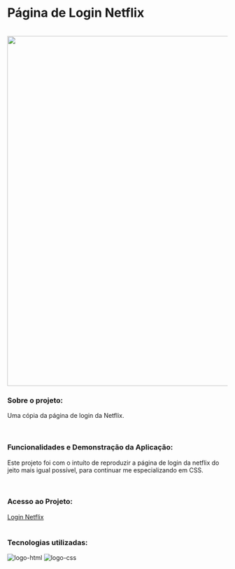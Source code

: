 <h1>Página de Login Netflix</h1>
<br>
<img width="800px" src="https://github.com/Robx33/Pagina-de-login-da-Netflix/blob/master/assets/login-netflix.png?raw=true">

<h3>Sobre o projeto:</h3>
<p>Uma cópia da página de login da Netflix. </p>
<br>
<h3>Funcionalidades e Demonstração da Aplicação:</h3>
<p>Este projeto foi com o intuíto de reproduzir a página de login da netflix do jeito mais igual possível, para continuar me especializando em CSS. </p>
<br>
<h3>Acesso ao Projeto:</h3>
<a href="https://robx33.github.io/Pagina-de-login-da-Netflix/">Login Netflix</a>
<br>
<br>
<h3>Tecnologias utilizadas:</h3>
  <img src="https://img.shields.io/badge/HTML5-E34F26?style=for-the-badge&logo=html5&logoColor=white" alt="logo-html" />
  <img src="https://img.shields.io/badge/CSS3-1572B6?style=for-the-badge&logo=css3&logoColor=white" alt="logo-css" />
